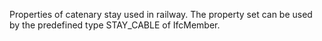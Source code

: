 Properties of catenary stay used in railway. The property set can be used by the predefined type STAY_CABLE of IfcMember.
